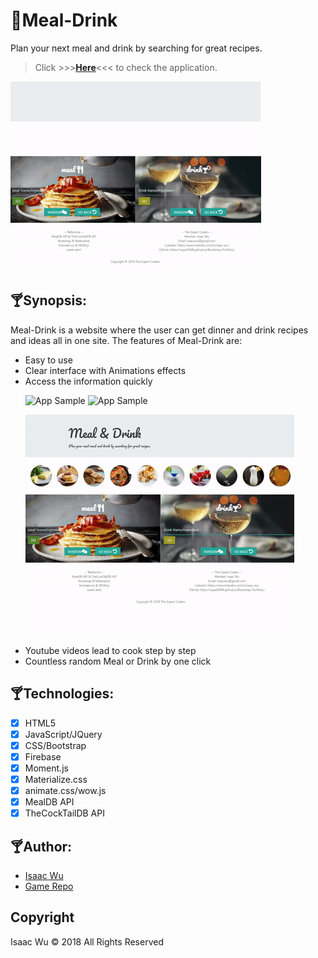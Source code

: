 # :tropical_drink:Meal-Drink
Plan your next meal and drink by searching for great recipes. 
> Click  >>>**[Here](https://squall2046.github.io/Meal-Drink/)**<<<  to check the application.

![App Sample](/assets/images/readme-home.gif)

## :cocktail:Synopsis:
Meal-Drink is a website where the user can get dinner and drink recipes and ideas all in one site. The features of Meal-Drink are: 
<ul>
<li>Easy to use</li>
<li>Clear interface with Animations effects</li>
<li>Access the information quickly</li>
  
![App Sample](/assets/images/readme-search.gif)
![App Sample](/assets/images/readme-random.gif)

![App Sample](/assets/images/readme-search2.gif)

<li>Youtube videos lead to cook step by step</li>
<li>Countless random Meal or Drink by one click</li>
</ul>

## :cocktail:Technologies:
- [x] HTML5
- [x] JavaScript/JQuery
- [x] CSS/Bootstrap
- [x] Firebase
- [x] Moment.js
- [x] Materialize.css
- [x] animate.css/wow.js
- [x] MealDB API
- [x] TheCockTailDB API

## :cocktail:Author:
* [Isaac Wu](https://github.com/squall2046)
* [Game Repo](https://github.com/squall2046/Meal-Drink)

## Copyright
Isaac Wu © 2018 All Rights Reserved

